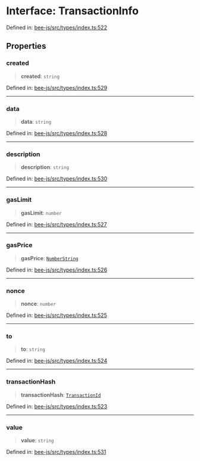 # Interface: TransactionInfo

Defined in: [bee-js/src/types/index.ts:522](https://github.com/ethersphere/bee-js/blob/3abbe2b1b264d6b586511a56e93badb2236bd09d/src/types/index.ts#L522)

## Properties

### created

> **created**: `string`

Defined in: [bee-js/src/types/index.ts:529](https://github.com/ethersphere/bee-js/blob/3abbe2b1b264d6b586511a56e93badb2236bd09d/src/types/index.ts#L529)

***

### data

> **data**: `string`

Defined in: [bee-js/src/types/index.ts:528](https://github.com/ethersphere/bee-js/blob/3abbe2b1b264d6b586511a56e93badb2236bd09d/src/types/index.ts#L528)

***

### description

> **description**: `string`

Defined in: [bee-js/src/types/index.ts:530](https://github.com/ethersphere/bee-js/blob/3abbe2b1b264d6b586511a56e93badb2236bd09d/src/types/index.ts#L530)

***

### gasLimit

> **gasLimit**: `number`

Defined in: [bee-js/src/types/index.ts:527](https://github.com/ethersphere/bee-js/blob/3abbe2b1b264d6b586511a56e93badb2236bd09d/src/types/index.ts#L527)

***

### gasPrice

> **gasPrice**: [`NumberString`](../type-aliases/NumberString.md)

Defined in: [bee-js/src/types/index.ts:526](https://github.com/ethersphere/bee-js/blob/3abbe2b1b264d6b586511a56e93badb2236bd09d/src/types/index.ts#L526)

***

### nonce

> **nonce**: `number`

Defined in: [bee-js/src/types/index.ts:525](https://github.com/ethersphere/bee-js/blob/3abbe2b1b264d6b586511a56e93badb2236bd09d/src/types/index.ts#L525)

***

### to

> **to**: `string`

Defined in: [bee-js/src/types/index.ts:524](https://github.com/ethersphere/bee-js/blob/3abbe2b1b264d6b586511a56e93badb2236bd09d/src/types/index.ts#L524)

***

### transactionHash

> **transactionHash**: [`TransactionId`](../classes/TransactionId.md)

Defined in: [bee-js/src/types/index.ts:523](https://github.com/ethersphere/bee-js/blob/3abbe2b1b264d6b586511a56e93badb2236bd09d/src/types/index.ts#L523)

***

### value

> **value**: `string`

Defined in: [bee-js/src/types/index.ts:531](https://github.com/ethersphere/bee-js/blob/3abbe2b1b264d6b586511a56e93badb2236bd09d/src/types/index.ts#L531)
